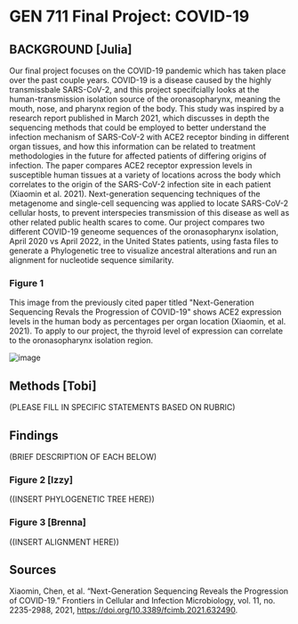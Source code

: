# GEN 711 Final Project: COVID-19 

## BACKGROUND [Julia]
Our final project focuses on the COVID-19 pandemic which has taken place over the past couple years. COVID-19 is a disease caused by the highly transmissbale SARS-CoV-2, and this project specifcially looks at the human-transmission isolation source of the oronasopharynx, meaning the mouth, nose, and pharynx region of the body. This study was inspired by a research report published in March 2021, which discusses in depth the sequencing methods that could be employed to better understand the infection mechanism of SARS-CoV-2 with ACE2 receptor binding in different organ tissues, and how this information can be related to treatment methodologies in the future for affected patients of differing origins of infection. The paper compares ACE2 receptor expression levels in susceptible human tissues at a variety of locations across the body which correlates to the origin of the SARS-CoV-2 infection site in each patient (Xiaomin et al. 2021). Next-generation sequencing techniques of the metagenome and single-cell sequencing was applied to locate SARS-CoV-2 cellular hosts, to prevent interspecies transmission of this disease as well as other related public health scares to come. Our project compares two different COVID-19 geneome sequences of the oronasopharynx isolation, April 2020 vs April 2022, in the United States patients, using fasta files to generate a Phylogenetic tree to visualize ancestral alterations and run an alignment for nucleotide sequence similarity. 

### Figure 1 
This image from the previously cited paper titled "Next-Generation Sequencing Revals the Progression of COVID-19" shows ACE2 expression levels in the human body as percentages per organ location (Xiaomin, et al. 2021). To apply to our project, the thyroid level of expression can correlate to the oronasopharynx isolation region.

![image](https://user-images.githubusercontent.com/103778390/166063050-5dc2afef-0e22-4914-932f-a1e870fcead1.png)

## Methods [Tobi]
(PLEASE FILL IN SPECIFIC STATEMENTS BASED ON RUBRIC)

## Findings 
(BRIEF DESCRIPTION OF EACH BELOW)

### Figure 2 [Izzy]
((INSERT PHYLOGENETIC TREE HERE))

### Figure 3 [Brenna]
((INSERT ALIGNMENT HERE))

## Sources 
Xiaomin, Chen, et al. “Next-Generation Sequencing Reveals the Progression of COVID-19.” Frontiers in Cellular and Infection Microbiology, vol. 11, no. 2235-2988, 2021, https://doi.org/10.3389/fcimb.2021.632490. 
